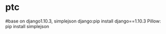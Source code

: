 # ptc



#base on django1.10.3,  simplejson
django:pip install django==1.10.3
Pillow: pip install simplejson

